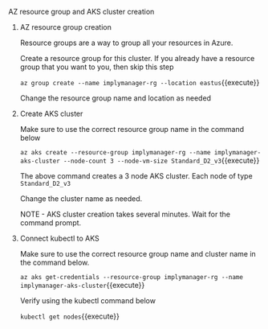 AZ resource group and AKS cluster creation

1. AZ resource group creation 

    Resource groups are a way to group all your resources in Azure. 
    
    Create a resource group for this cluster. If you already have a resource group that you want to you, then skip this step
    
   `az group create --name implymanager-rg --location eastus`{{execute}}

    Change the resource group name and location as needed

2. Create AKS cluster

    Make sure to use the correct resource group name in the command below
    
    `az aks create --resource-group implymanager-rg --name implymanager-aks-cluster --node-count 3 --node-vm-size Standard_D2_v3`{{execute}}
    
    The above command creates a 3 node AKS cluster. Each node of type `Standard_D2_v3`
    
    Change the cluster name as needed.
    
    NOTE - AKS cluster creation takes several minutes. Wait for the command prompt.
    
3. Connect kubectl to AKS

    Make sure to use the correct resource group name and cluster name in the command below.

    `az aks get-credentials --resource-group implymanager-rg --name implymanager-aks-cluster`{{execute}}
    
    Verify using the kubectl command below
    
    `kubectl get nodes`{{execute}}